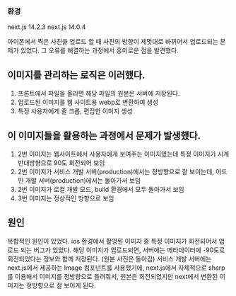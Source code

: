 ### 환경
next.js 14.2.3
next.js 14.0.4

아이폰에서 찍은 사진을 업로드 할 때 사진의 방향이 제멋대로 바뀌어서 업로드되는 문제가 있었다. 그 오류를 해결하는 과정에서 흥미로운 점을 발견했다.

## 이미지를 관리하는 로직은 이러했다. 
1. 프론트에서 파일을 올리면 해당 파일의 원본은 서버에 저장된다.
2. 업로드된 이미지를 웹 사이트용 webp로 변환하여 생성
3. 특정 사용자에게 줄 크롭, 편집한 이미지 생성

## 이 이미지들을 활용하는 과정에서 문제가 발생했다. 
1. 2번 이미지는 웹사이트에서 사용자에게 보여주는 이미지였는데 특정 이미지가 시계 반대방향으로 90도 회전되어 보임
2. 2번 이미지가 서비스 개발 서버(production)에서는 정방향으로 잘 보이는데, 어드민 개발 서버(production)에서는 돌아가서 보임
3. 2번 이미지가 로컬 개발 모드, build 환경에서 모두 돌아가서 보임
4. 3번 이미지는 정상적인 방향으로 보임

## 원인 
복합적인 원인이 있었다. ios 환경에서 촬영된 이미지 중 특정 이미지가 회전되어서 업로드 되는 버그가 있었다. 해당 이미지가 업로드되면, 서버에는 메타데이터에 -90도로 회전되었다는 정보와 함께 저장된다. (원본 사진은 돌아감)
서비스 개발 서버에는 next.js에서 제공하는 Image 컴포넌트를 사용했기에, next.js에서 자체적으로 sharp를 이용해서 이미지를 정방향으로 돌려줘서, 원본은 회전되었지만 next에서 변환된 이미지는 정방향으로 잘 보이게 된다.

